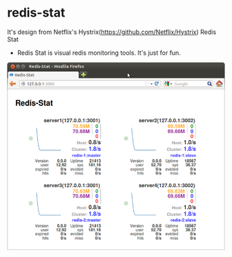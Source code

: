redis-stat
==========

It's design from Netflix's Hystrix(https://github.com/Netflix/Hystrix)
Redis Stat
* Redis Stat is visual redis monitoring tools. It's just for fun. 

![Redis Stat](https://github.com/charsyam/redis-stat/blob/master/images/redis-stat2.png?raw=true "Redis Stat")
